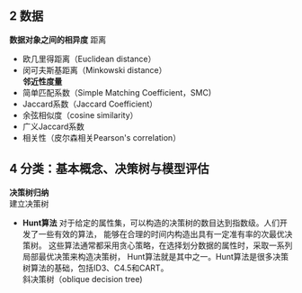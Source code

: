 2 数据
---
**数据对象之间的相异度**
距离
* 欧几里得距离（Euclidean distance）
* 闵可夫斯基距离（Minkowski distance）  
**邻近性度量**
* 简单匹配系数（Simple Matching Coefficient，SMC)
* Jaccard系数（Jaccard Coefficient）
* 余弦相似度（cosine similarity）
* 广义Jaccard系数
* 相关性（皮尔森相关Pearson's correlation）

4 分类：基本概念、决策树与模型评估
---
**决策树归纳**  
建立决策树  
* **Hunt算法**
对于给定的属性集，可以构造的决策树的数目达到指数级。人们开发了一些有效的算法，
能够在合理的时间内构造出具有一定准有率的次最优决策树。
这些算法通常都采用贪心策略，在选择划分数据的属性时，采取一系列局部最优决策来构造决策树，
Hunt算法就是其中之一。Hunt算法是很多决策树算法的基础，包括ID3、C4.5和CART。  
斜决策树（oblique decision tree)

